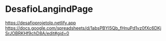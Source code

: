 # DesafioLangindPage

https://desafioprojetolp.netlify.app
https://docs.google.com/spreadsheets/d/1absPBYI5Qb_fHnuPd1vz0fXc6DKjSrJOBRKHf9chD8A/edit#gid=0

